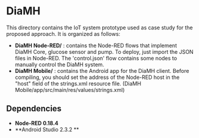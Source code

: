 DiaMH
==============

This directory contains the IoT system prototype used as case study for the proposed approach. It is organized as follows:

* **DiaMH Node-RED/** : contains the Node-RED flows that implement DiaMH Core, glucose sensor and pump. To deploy, just import the JSON files in Node-RED.
							The 'control.json' flow contains some nodes to manually control the DiaMH system.
* **DiaMH Mobile/** : contains the Android app for the DiaMH client. Before compiling, you should set the address of the Node-RED host in the "host" field of the strings.xml resource file.
						  (DiaMH Mobile/app/src/main/res/values/strings.xml)


Dependencies
------

* **Node-RED 0.18.4**
* **Android Studio 2.3.2 **